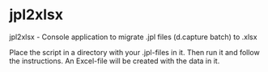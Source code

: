 # jpl2xlsx
jpl2xlsx - Console application to migrate .jpl files (d.capture batch) to .xlsx

Place the script in a directory with your .jpl-files in it. Then run it and follow the instructions. An Excel-file will be created with the data in it.
